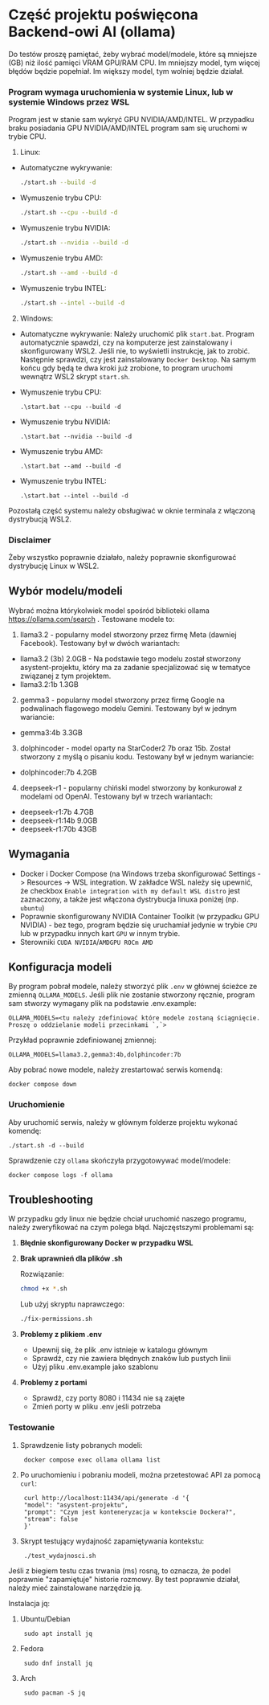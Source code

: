 # Część projektu poświęcona Backend-owi AI (ollama)

Do testów proszę pamiętać, żeby wybrać model/modele, które są mniejsze (GB) niż ilość pamięci VRAM GPU/RAM CPU.
Im mniejszy model, tym więcej błędów będzie popełniał.
Im większy model, tym wolniej będzie działał.

### Program wymaga uruchomienia w systemie Linux, lub w systemie Windows przez WSL

Program jest w stanie sam wykryć GPU NVIDIA/AMD/INTEL. W przypadku braku posiadania GPU NVIDIA/AMD/INTEL program sam się uruchomi w trybie CPU.
1. Linux:
 - Automatyczne wykrywanie:

	```bash
 	./start.sh --build -d
  	```
 - Wymuszenie trybu CPU:
	
   	```bash
    ./start.sh --cpu --build -d
	```

 - Wymuszenie trybu NVIDIA:

	```bash
 	./start.sh --nvidia --build -d
 	```
 - Wymuszenie trybu AMD:

	```bash
 	./start.sh --amd --build -d
 	```

 - Wymuszenie trybu INTEL:

	```bash
 	./start.sh --intel --build -d
 	```
2. Windows:
 - Automatyczne wykrywanie:
   Należy uruchomić plik `start.bat`. Program automatycznie spawdzi, czy na komputerze jest zainstalowany i skonfigurowany WSL2. Jeśli nie, to wyświetli instrukcję, jak to zrobić. Następnie sprawdzi, czy jest zainstalowany `Docker Desktop`. Na samym końcu gdy będą te dwa kroki już zrobione, to program uruchomi wewnątrz WSL2 skrypt `start.sh`.
 
 - Wymuszenie trybu CPU:

	```DOS
	.\start.bat --cpu --build -d
	```

 - Wymuszenie trybu NVIDIA:

	```DOS
	.\start.bat --nvidia --build -d
	```

 - Wymuszenie trybu AMD:

	```DOS
	.\start.bat --amd --build -d
	```

 - Wymuszenie trybu INTEL:

	```DOS
	.\start.bat --intel --build -d
	```

Pozostałą część systemu należy obsługiwać w oknie terminala z włączoną dystrybucją WSL2. 
### Disclaimer
Żeby wszystko poprawnie działało, należy poprawnie skonfigurować dystrybucję Linux w WSL2.

## Wybór modelu/modeli
Wybrać można którykolwiek model spośród biblioteki ollama https://ollama.com/search . Testowane modele to:
1. llama3.2 - popularny model stworzony przez firmę Meta (dawniej Facebook). Testowany był w dwóch wariantach:
  - llama3.2 (3b) 2.0GB - Na podstawie tego modelu został stworzony asystent-projektu, który ma za zadanie specjalizować się w tematyce związanej z tym projektem.
  - llama3.2:1b 1.3GB
2. gemma3 - popularny model stworzony przez firmę Google na podwalinach flagowego modelu Gemini. Testowany był w jednym wariancie:
  - gemma3:4b 3.3GB
3. dolphincoder - model oparty na StarCoder2 7b oraz 15b. Został stworzony z myślą o pisaniu kodu. Testowany był w jednym wariancie:
  - dolphincoder:7b 4.2GB
4. deepseek-r1 - popularny chiński model stworzony by konkurował z modelami od OpenAI. Testowany był w trzech wariantach:
  - deepseek-r1:7b 4.7GB
  - deepseek-r1:14b 9.0GB
  - deepseek-r1:70b 43GB

## Wymagania
- Docker i Docker Compose (na Windows trzeba skonfigurować Settings -> Resources -> WSL integration. W zakładce WSL należy się upewnić, że checkbox `Enable integration with my default WSL distro` jest zaznaczony, a także jest włączona dystrybucja linuxa poniżej (np. `ubuntu`)
- Poprawnie skonfigurowany NVIDIA Container Toolkit (w przypadku GPU NVIDIA) - bez tego, program będzie się uruchamiał jedynie w trybie `CPU` lub w przypadku innych kart `GPU` w innym trybie.
- Sterowniki `CUDA NVIDIA`/`AMDGPU ROCm AMD`


## Konfiguracja modeli
By program pobrał modele, należy stworzyć plik `.env` w głównej ścieżce ze zmienną `OLLAMA_MODELS`. Jeśli plik nie zostanie stworzony ręcznie, program sam stworzy wymagany plik na podstawie .env.example:

	
	OLLAMA_MODELS=<tu należy zdefiniować które modele zostaną ściągnięcie. Proszę o oddzielanie modeli przecinkami `,`>
	
 Przykład poprawnie zdefiniowanej zmiennej:
 
 	
  	OLLAMA_MODELS=llama3.2,gemma3:4b,dolphincoder:7b
   	


Aby pobrać nowe modele, należy zrestartować serwis komendą:

	
	docker compose down
	
### Uruchomienie
Aby uruchomić serwis, należy w głównym folderze projektu wykonać komendę:

	
	./start.sh -d --build


Sprawdzenie czy `ollama` skończyła przygotowywać model/modele:

	docker compose logs -f ollama

## Troubleshooting
W przypadku gdy linux nie będzie chciał uruchomić naszego programu, należy zweryfikować na czym polega błąd. Najczęstszymi problemami są:

1. **Błędnie skonfigurowany Docker w przypadku WSL**
2. **Brak uprawnień dla plików .sh**
   
   Rozwiązanie:
   ```bash
   chmod +x *.sh
   ```
   
   Lub użyj skryptu naprawczego:
   ```bash
   ./fix-permissions.sh
   ```

3. **Problemy z plikiem .env**
   - Upewnij się, że plik .env istnieje w katalogu głównym
   - Sprawdź, czy nie zawiera błędnych znaków lub pustych linii
   - Użyj pliku .env.example jako szablonu

4. **Problemy z portami**
   - Sprawdź, czy porty 8080 i 11434 nie są zajęte
   - Zmień porty w pliku .env jeśli potrzeba	
 

### Testowanie

1. Sprawdzenie listy pobranych modeli:

		docker compose exec ollama ollama list

2. Po uruchomieniu i pobraniu modeli, można przetestować API za pomocą `curl`:

	
		curl http://localhost:11434/api/generate -d '{
		"model": "asystent-projektu",
		"prompt": "Czym jest konteneryzacja w kontekscie Dockera?",
		"stream": false
		}'

3. Skrypt testujący wydajność zapamiętywania kontekstu:

		./test_wydajnosci.sh

Jeśli z biegiem testu czas trwania (ms) rosną, to oznacza, że podel poprawnie "zapamiętuje" historie rozmowy.
By test poprawnie działał, należy mieć zainstalowane narzędzie jq.

Instalacja jq:
1. Ubuntu/Debian

		sudo apt install jq

2. Fedora

		sudo dnf install jq

3. Arch

		sudo pacman -S jq
